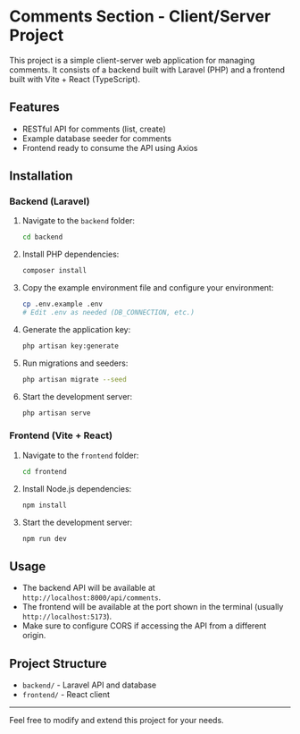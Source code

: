 # Comments Section - Client/Server Project

This project is a simple client-server web application for managing comments. It consists of a backend built with Laravel (PHP) and a frontend built with Vite + React (TypeScript).

## Features

- RESTful API for comments (list, create)
- Example database seeder for comments
- Frontend ready to consume the API using Axios

## Installation

### Backend (Laravel)

1. Navigate to the `backend` folder:
   ```sh
   cd backend
   ```
2. Install PHP dependencies:
   ```sh
   composer install
   ```
3. Copy the example environment file and configure your environment:
   ```sh
   cp .env.example .env
   # Edit .env as needed (DB_CONNECTION, etc.)
   ```
4. Generate the application key:
   ```sh
   php artisan key:generate
   ```
5. Run migrations and seeders:
   ```sh
   php artisan migrate --seed
   ```
6. Start the development server:
   ```sh
   php artisan serve
   ```

### Frontend (Vite + React)

1. Navigate to the `frontend` folder:
   ```sh
   cd frontend
   ```
2. Install Node.js dependencies:
   ```sh
   npm install
   ```
3. Start the development server:
   ```sh
   npm run dev
   ```

## Usage

- The backend API will be available at `http://localhost:8000/api/comments`.
- The frontend will be available at the port shown in the terminal (usually `http://localhost:5173`).
- Make sure to configure CORS if accessing the API from a different origin.

## Project Structure

- `backend/` - Laravel API and database
- `frontend/` - React client

---

Feel free to modify and extend this project for your needs.
